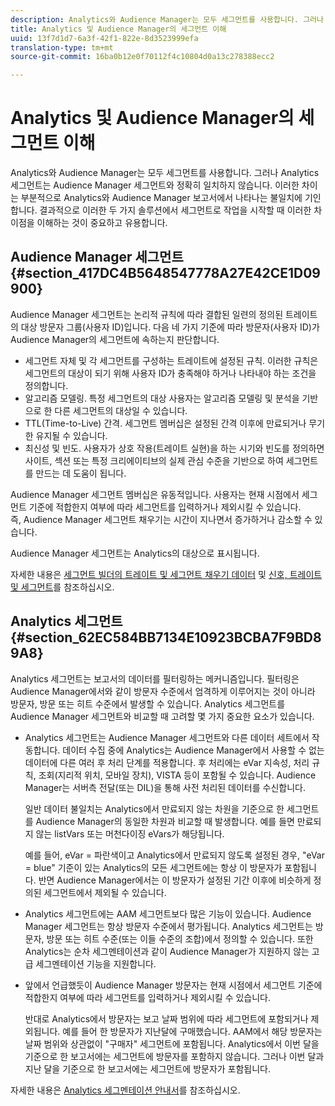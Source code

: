 ```yaml
---
description: Analytics와 Audience Manager는 모두 세그먼트를 사용합니다. 그러나 Analytics 세그먼트는 Audience Manager 세그먼트와 정확히 일치하지 않습니다. 이러한 차이는 부분적으로 Analytics와 Audience Manager 보고서에서 나타나는 불일치에 기인합니다. 결과적으로 이러한 두 가지 솔루션에서 세그먼트로 작업을 시작할 때 이러한 차이점을 이해하는 것이 중요하고 유용합니다.
title: Analytics 및 Audience Manager의 세그먼트 이해
uuid: 13f7d1d7-6a3f-42f1-822e-8d3523999efa
translation-type: tm+mt
source-git-commit: 16ba0b12e0f70112f4c10804d0a13c278388ecc2

---
```



# Analytics 및 Audience Manager의 세그먼트 이해

Analytics와 Audience Manager는 모두 세그먼트를 사용합니다. 그러나 Analytics 세그먼트는 Audience Manager 세그먼트와 정확히 일치하지 않습니다. 이러한 차이는 부분적으로 Analytics와 Audience Manager 보고서에서 나타나는 불일치에 기인합니다. 결과적으로 이러한 두 가지 솔루션에서 세그먼트로 작업을 시작할 때 이러한 차이점을 이해하는 것이 중요하고 유용합니다.

## Audience Manager 세그먼트 {#section_417DC4B5648547778A27E42CE1D09900}

Audience Manager 세그먼트는 논리적 규칙에 따라 결합된 일련의 정의된 트레이트의 대상 방문자 그룹(사용자 ID)입니다. 다음 네 가지 기준에 따라 방문자(사용자 ID)가 Audience Manager의 세그먼트에 속하는지 판단합니다.

* 세그먼트 자체 및 각 세그먼트를 구성하는 트레이트에 설정된 규칙. 이러한 규칙은 세그먼트의 대상이 되기 위해 사용자 ID가 충족해야 하거나 나타내야 하는 조건을 정의합니다.
* 알고리즘 모델링. 특정 세그먼트의 대상 사용자는 알고리즘 모델링 및 분석을 기반으로 한 다른 세그먼트의 대상일 수 있습니다.
* TTL(Time-to-Live) 간격. 세그먼트 멤버십은 설정된 간격 이후에 만료되거나 무기한 유지될 수 있습니다.
* 최신성 및 빈도. 사용자가 상호 작용(트레이트 실현)을 하는 시기와 빈도를 정의하면 사이트, 섹션 또는 특정 크리에이티브의 실제 관심 수준을 기반으로 하여 세그먼트를 만드는 데 도움이 됩니다.

Audience Manager 세그먼트 멤버십은 유동적입니다. 사용자는 현재 시점에서 세그먼트 기준에 적합한지 여부에 따라 세그먼트를 입력하거나 제외시킬 수 있습니다. 즉, Audience Manager 세그먼트 채우기는 시간이 지나면서 증가하거나 감소할 수 있습니다.

Audience Manager 세그먼트는 Analytics의 대상으로 표시됩니다.

자세한 내용은 [세그먼트 빌더의 트레이트 및 세그먼트 채우기 데이터](https://marketing.adobe.com/resources/help/en_US/aam/segment-builder-data.html) 및 [신호, 트레이트 및 세그먼트](https://marketing.adobe.com/resources/help/en_US/aam/c_signal_trait_segment.html)를 참조하십시오.

## Analytics 세그먼트 {#section_62EC584BB7134E10923BCBA7F9BD89A8}

Analytics 세그먼트는 보고서의 데이터를 필터링하는 메커니즘입니다. 필터링은 Audience Manager에서와 같이 방문자 수준에서 엄격하게 이루어지는 것이 아니라 방문자, 방문 또는 히트 수준에서 발생할 수 있습니다. Analytics 세그먼트를 Audience Manager 세그먼트와 비교할 때 고려할 몇 가지 중요한 요소가 있습니다.

* Analytics 세그먼트는 Audience Manager 세그먼트와 다른 데이터 세트에서 작동합니다. 데이터 수집 중에 Analytics는 Audience Manager에서 사용할 수 없는 데이터에 다른 여러 후 처리 단계를 적용합니다. 후 처리에는 eVar 지속성, 처리 규칙, 조회(지리적 위치, 모바일 장치), VISTA 등이 포함될 수 있습니다. Audience Manager는 서버측 전달(또는 DIL)을 통해 사전 처리된 데이터를 수신합니다.

   일반 데이터 불일치는 Analytics에서 만료되지 않는 차원을 기준으로 한 세그먼트를 Audience Manager의 동일한 차원과 비교할 때 발생합니다. 예를 들면 만료되지 않는 listVars 또는 머천다이징 eVars가 해당됩니다.

   예를 들어, eVar = 파란색이고 Analytics에서 만료되지 않도록 설정된 경우, "eVar = blue" 기준이 있는 Analytics의 모든 세그먼트에는 항상 이 방문자가 포함됩니다. 반면 Audience Manager에서는 이 방문자가 설정된 기간 이후에 비슷하게 정의된 세그먼트에서 제외될 수 있습니다.

* Analytics 세그먼트에는 AAM 세그먼트보다 많은 기능이 있습니다. Audience Manager 세그먼트는 항상 방문자 수준에서 평가됩니다. Analytics 세그먼트는 방문자, 방문 또는 히트 수준(또는 이들 수준의 조합)에서 정의할 수 있습니다. 또한 Analytics는 순차 세그멘테이션과 같이 Audience Manager가 지원하지 않는 고급 세그멘테이션 기능을 지원합니다.
* 앞에서 언급했듯이 Audience Manager 방문자는 현재 시점에서 세그먼트 기준에 적합한지 여부에 따라 세그먼트를 입력하거나 제외시킬 수 있습니다.

   반대로 Analytics에서 방문자는 보고 날짜 범위에 따라 세그먼트에 포함되거나 제외됩니다. 예를 들어 한 방문자가 지난달에 구매했습니다. AAM에서 해당 방문자는 날짜 범위와 상관없이 "구매자" 세그먼트에 포함됩니다. Analytics에서 이번 달을 기준으로 한 보고서에는 세그먼트에 방문자를 포함하지 않습니다. 그러나 이번 달과 지난 달을 기준으로 한 보고서에는 세그먼트에 방문자가 포함됩니다.

자세한 내용은 [Analytics 세그멘테이션 안내서](https://marketing.adobe.com/resources/help/en_US/analytics/segment/)를 참조하십시오.
